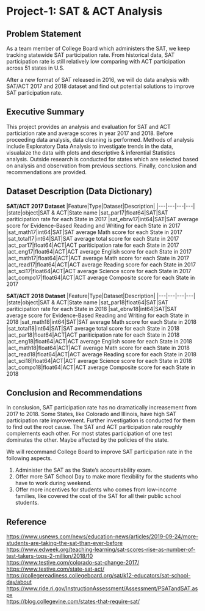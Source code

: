 # Project-1: SAT & ACT Analysis


## Problem Statement
As a team member of College Board which administers the SAT, we keep tracking statewide SAT participation rate. From historical data, SAT participation rate is still relatively low comparing with ACT participation across 51 states in U.S. 

After a new format of SAT released in 2016, we will do data analysis with SAT/ACT 2017 and 2018 dataset and find out potential solutions to improve SAT participation rate. 

## Executive Summary
This project provides an analysis and evaluation for SAT and ACT particiation rate and average scores in year 2017 and 2018. Before proceeding data analysis, data cleaning is performed. Methods of analysis include Exploratory Data Analysis to investigate trends in the data, visualaize the data with plots and descriptive & inferential Statistics analysis. Outside research is conducted for states which are selected based on analysis and observation from previous sections. Finally, conclusion and recommendations are provided.

## Dataset Description (Data Dictionary)

**SAT/ACT 2017 Dataset**
|Feature|Type|Dataset|Description|
|---|---|---|---|
|state|object|SAT & ACT|State name
|sat_par17|float64|SAT|SAT pariticipation rate for each State in 2017
|sat_ebrw17|int64|SAT|SAT average score for Evidence-Based Reading and Writing for each State in 2017
|sat_math17|int64|SAT|SAT average Math score for each State in 2017
|sat_total17|int64|SAT|SAT average total score for each State in 2017
|act_par17|float64|ACT|ACT pariticipation rate for each State in 2017
|act_eng17|float64|ACT|ACT average English score for each State in 2017
|act_math17|float64|ACT|ACT average Math score for each State in 2017
|act_read17|float64|ACT|ACT average Reading score for each State in 2017
|act_sci17|float64|ACT|ACT average Science score for each State in 2017
|act_compo17|float64|ACT|ACT average Composite score for each State in 2017

**SAT/ACT 2018 Dataset**
|Feature|Type|Dataset|Description|
|---|---|---|---|
|state|object|SAT & ACT|State name
|sat_par18|float64|SAT|SAT pariticipation rate for each State in 2018
|sat_ebrw18|int64|SAT|SAT average score for Evidence-Based Reading and Writing for each State in 2018
|sat_math18|int64|SAT|SAT average Math score for each State in 2018
|sat_total18|int64|SAT|SAT average total score for each State in 2018
|act_par18|float64|ACT|ACT pariticipation rate for each State in 2018
|act_eng18|float64|ACT|ACT average English score for each State in 2018
|act_math18|float64|ACT|ACT average Math score for each State in 2018
|act_read18|float64|ACT|ACT average Reading score for each State in 2018
|act_sci18|float64|ACT|ACT average Science score for each State in 2018
|act_compo18|float64|ACT|ACT average Composite score for each State in 2018

## Conclusion and Recommendations
In conslusion, SAT participation rate has no dramatically increasement from 2017 to 2018. Some States, like Colorado and Illinois, have high SAT participation rate improvement. Further investigation is conducted for them to find out the root cause.
The SAT and ACT participation rate roughly complements each other. For most states participation of one test dominates the other. Maybe affected by the policies of the state.

We will recommand College Board to improve SAT participation rate in the following aspects.

1) Administer the SAT as the State’s accountability exam.
2) Offer more SAT School Day to make more flexibility for the students who have to work during weekend.
3) Offer more incentives for students who comes from low-income families, like covered the cost of the SAT for all their public school students.

## Reference
https://www.usnews.com/news/education-news/articles/2019-09-24/more-students-are-taking-the-sat-than-ever-before
https://www.edweek.org/teaching-learning/sat-scores-rise-as-number-of-test-takers-tops-2-million/2018/10                                                                       
https://www.testive.com/colorado-sat-change-2017/                                                                                                                             
https://www.testive.com/state-sat-act/                                                                                                                                         
https://collegereadiness.collegeboard.org/sat/k12-educators/sat-school-day/about                                                                                               
https://www.ride.ri.gov/InstructionAssessment/Assessment/PSATandSAT.aspx                                                                                                       
https://blog.collegevine.com/states-that-require-sat/                                                                                                                        
